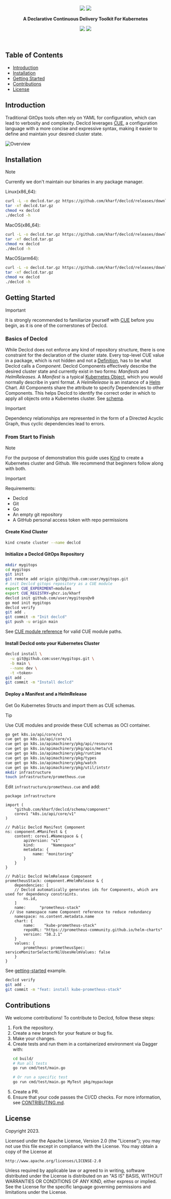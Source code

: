 <br>
<div align="center">
	<img src="./docs/declcd-light.png#gh-light-mode-only">
	<img src="/docs/declcd.png#gh-dark-mode-only">
  <p align="center">
		<strong>A Declarative Continuous Delivery Toolkit For Kubernetes</strong>
  </p>
  <p>
		<img src="https://img.shields.io/github/actions/workflow/status/kharf/declcd/test.yaml"/>
		<a href="https://goreportcard.com/report/github.com/kharf/declcd"><img src="https://goreportcard.com/badge/github.com/kharf/declcd"/></a>
  </p>
</div>
<br>

## Table of Contents
- [Introduction](#introduction)
- [Installation](#installation)
- [Getting Started](#getting-started)
- [Contributions](#contributions)
- [License](#license)

## Introduction

Traditional GitOps tools often rely on YAML for configuration, which can lead to verbosity and complexity. Declcd leverages [CUE](https://cuelang.org/), a configuration language with a more concise and expressive syntax, making it easier to define and maintain your desired cluster state.

![Overview](./docs/declcd-flow.png)

## Installation

> [!NOTE]
> Currently we don't maintain our binaries in any package manager.

Linux(x86_64):

```bash
curl -L -o declcd.tar.gz https://github.com/kharf/declcd/releases/download/v0.22.9/declcd_linux_x86_64.tar.gz
tar -xf declcd.tar.gz
chmod +x declcd
./declcd -h
```

MacOS(x86_64):

```bash
curl -L -o declcd.tar.gz https://github.com/kharf/declcd/releases/download/v0.22.9/declcd_darwin_x86_64.tar.gz
tar -xf declcd.tar.gz
chmod +x declcd
./declcd -h
```

MacOS(arm64):

```bash
curl -L -o declcd.tar.gz https://github.com/kharf/declcd/releases/download/v0.22.9/declcd_darwin_arm64.tar.gz
tar -xf declcd.tar.gz
chmod +x declcd
./declcd -h
```

## Getting Started

> [!IMPORTANT]
> It is strongly recommended to familiarize yourself with [CUE](https://cuelang.org/) before you begin, as it is one of the cornerstones of Declcd.

### Basics of Declcd

While Declcd does not enforce any kind of repository structure, there is one constraint for the declaration of the cluster state.
Every top-level CUE value in a package, which is not hidden and not a [Definition](https://cuelang.org/docs/tour/basics/definitions/), has to be what Declcd calls a *Component*.
Declcd Components effectively describe the desired cluster state and currently exist in two forms: *Manifests* and *HelmReleases*.
A *Manifest* is a typical [Kubernetes Object](https://kubernetes.io/docs/concepts/overview/working-with-objects/), which you would normally describe in yaml format.
A *HelmRelease* is an instance of a [Helm](https://helm.sh/docs/intro/using_helm/) Chart.
All Components share the attribute to specify Dependencies to other Components. This helps Declcd to identify the correct order in which to apply all objects onto a Kubernetes cluster.
See [schema](schema/component/schema.cue).

> [!IMPORTANT]
> Dependency relationships are represented in the form of a Directed Acyclic Graph, thus cyclic dependencies lead to errors.

### From Start to Finish

> [!NOTE]
> For the purpose of demonstration this guide uses [Kind](https://kind.sigs.k8s.io/docs/user/quick-start/) to create a Kubernetes cluster and Github.
> We recommend that beginners follow along with both.

> [!IMPORTANT]
> Requirements:
> - Declcd
> - Git
> - Go
> - An empty git repository
> - A GitHub personal access token with repo permissions

#### Create Kind Cluster

```bash
kind create cluster --name declcd
```

#### Initialize a Declcd GitOps Repository

```bash
mkdir mygitops
cd mygitops
git init
git remote add origin git@github.com:user/mygitops.git
# init Declcd gitops repository as a CUE module
export CUE_EXPERIMENT=modules
export CUE_REGISTRY=ghcr.io/kharf
declcd init github.com/user/mygitops@v0
go mod init mygitops
declcd verify
git add .
git commit -m "Init declcd"
git push -u origin main
```
See [CUE module reference](https://cuelang.org/docs/reference/modules/#module-path) for valid CUE module paths.

#### Install Declcd onto your Kubernetes Cluster

```bash
declcd install \
  -u git@github.com:user/mygitops.git \
  -b main \
  --name dev \
  -t <token>
git add .
git commit -m "Install declcd"
```

#### Deploy a Manifest and a HelmRelease

Get Go Kubernetes Structs and import them as CUE schemas.

> [!TIP]
> Use CUE modules and provide these CUE schemas as OCI container.

```bash
go get k8s.io/api/core/v1
cue get go k8s.io/api/core/v1
cue get go k8s.io/apimachinery/pkg/api/resource
cue get go k8s.io/apimachinery/pkg/apis/meta/v1
cue get go k8s.io/apimachinery/pkg/runtime
cue get go k8s.io/apimachinery/pkg/types
cue get go k8s.io/apimachinery/pkg/watch
cue get go k8s.io/apimachinery/pkg/util/intstr
mkdir infrastructure
touch infrastructure/prometheus.cue
```

Edit `infrastructure/prometheus.cue` and add:

```CUE
package infrastructure

import (
	"github.com/kharf/declcd/schema/component"
	corev1 "k8s.io/api/core/v1"
)

// Public Declcd Manifest Component
ns: component.#Manifest & {
	content: corev1.#Namespace & {
		apiVersion: "v1"
		kind:       "Namespace"
		metadata: {
			name: "monitoring"
		}
	}
}

// Public Declcd HelmRelease Component
prometheusStack: component.#HelmRelease & {
	dependencies: [
    // Declcd automatically generates ids for Components, which are used for dependency constraints.
		ns.id,
	]
	name:      "prometheus-stack"
  // Use namespace name Component reference to reduce redundancy
	namespace: ns.content.metadata.name
	chart: {
		name:    "kube-prometheus-stack"
		repoURL: "https://prometheus-community.github.io/helm-charts"
		version: "58.2.1"
	}
	values: {
		prometheus: prometheusSpec: serviceMonitorSelectorNilUsesHelmValues: false
	}
}
```
See [getting-started](./examples/getting-started/infrastructure/prometheus.cue) example.

```bash
declcd verify
git add .
git commit -m "feat: install kube-prometheus-stack"
```

## Contributions

We welcome contributions! To contribute to Declcd, follow these steps:

1. Fork the repository.
2. Create a new branch for your feature or bug fix.
3. Make your changes.
4. Create tests and run them in a containerized environment via Dagger with:
    ```bash
    cd build/
    # Run all tests
    go run cmd/test/main.go

    # Or run a specific test
    go run cmd/test/main.go MyTest pkg/mypackage
    ```
5. Create a PR.
6. Ensure that your code passes the CI/CD checks.
For more information, see [CONTRIBUTING.md]().

## License

Copyright 2023.

Licensed under the Apache License, Version 2.0 (the "License");
you may not use this file except in compliance with the License.
You may obtain a copy of the License at

    http://www.apache.org/licenses/LICENSE-2.0

Unless required by applicable law or agreed to in writing, software
distributed under the License is distributed on an "AS IS" BASIS,
WITHOUT WARRANTIES OR CONDITIONS OF ANY KIND, either express or implied.
See the License for the specific language governing permissions and
limitations under the License.

